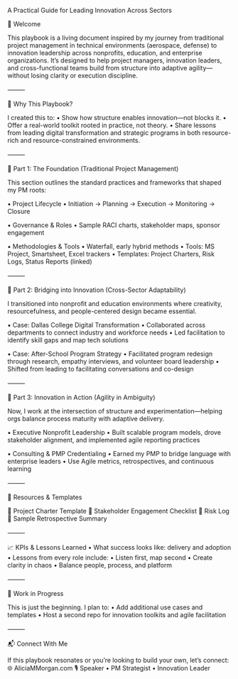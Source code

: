 A Practical Guide for Leading Innovation Across Sectors

👋 Welcome

This playbook is a living document inspired by my journey from traditional project management in technical environments (aerospace, defense) to innovation leadership across nonprofits, education, and enterprise organizations. It’s designed to help project managers, innovation leaders, and cross-functional teams build from structure into adaptive agility—without losing clarity or execution discipline.

⸻

📌 Why This Playbook?

I created this to:
	•	Show how structure enables innovation—not blocks it.
	•	Offer a real-world toolkit rooted in practice, not theory.
	•	Share lessons from leading digital transformation and strategic programs in both resource-rich and resource-constrained environments.

⸻

🔧 Part 1: The Foundation (Traditional Project Management)

This section outlines the standard practices and frameworks that shaped my PM roots:

▪️ Project Lifecycle
	•	Initiation → Planning → Execution → Monitoring → Closure

▪️ Governance & Roles
	•	Sample RACI charts, stakeholder maps, sponsor engagement

▪️ Methodologies & Tools
	•	Waterfall, early hybrid methods
	•	Tools: MS Project, Smartsheet, Excel trackers
	•	Templates: Project Charters, Risk Logs, Status Reports (linked)

⸻

🌉 Part 2: Bridging into Innovation (Cross-Sector Adaptability)

I transitioned into nonprofit and education environments where creativity, resourcefulness, and people-centered design became essential.

▪️ Case: Dallas College Digital Transformation
	•	Collaborated across departments to connect industry and workforce needs
	•	Led facilitation to identify skill gaps and map tech solutions

▪️ Case: After-School Program Strategy
	•	Facilitated program redesign through research, empathy interviews, and volunteer board leadership
	•	Shifted from leading to facilitating conversations and co-design

⸻

🚀 Part 3: Innovation in Action (Agility in Ambiguity)

Now, I work at the intersection of structure and experimentation—helping orgs balance process maturity with adaptive delivery.

▪️ Executive Nonprofit Leadership
	•	Built scalable program models, drove stakeholder alignment, and implemented agile reporting practices

▪️ Consulting & PMP Credentialing
	•	Earned my PMP to bridge language with enterprise leaders
	•	Use Agile metrics, retrospectives, and continuous learning

⸻

📘 Resources & Templates

🔗 Project Charter Template
🔗 Stakeholder Engagement Checklist
🔗 Risk Log
🔗 Sample Retrospective Summary

⸻

📈 KPIs & Lessons Learned
	•	What success looks like: delivery and adoption
	•	Lessons from every role include:
	•	Listen first, map second
	•	Create clarity in chaos
	•	Balance people, process, and platform

⸻

🔄 Work in Progress

This is just the beginning. I plan to:
	•	Add additional use cases and templates
	•	Host a second repo for innovation toolkits and agile facilitation

⸻

📬 Connect With Me

If this playbook resonates or you’re looking to build your own, let’s connect:
🌐 AliciaMMorgan.com
🎙️ Speaker • PM Strategist • Innovation Leader
